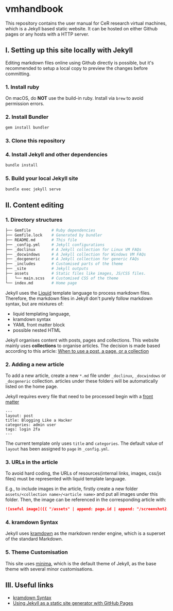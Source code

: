 # vmhandbook

This repository contains the user manual for CeR research virtual machines, which is a Jekyll based static website. It can be hosted on either Github pages or any hosts with a HTTP server.

## I. Setting up this site locally with Jekyll

Editing markdown files online using Github directly is possible, but it's recommended to setup a local copy to preview the changes before committing. 

### 1. Install ruby

On macOS, do **NOT** use the build-in ruby. Install via `brew` to avoid permission errors.

### 2. Install Bundler

```bash
gem install bundler
```

### 3. Clone this repository

### 4. Install Jekyll and other dependencies

```bash
bundle install
```

### 5. Build your local Jekyll site

```bash
bundle exec jekyll serve
```

## II. Content editing

### 1. Directory structures

```bash
├── Gemfile         # Ruby dependencies
├── Gemfile.lock    # Generated by bundler
├── README.md       # This file
├── _config.yml     # Jekyll configurations
├── _doclinux       # A Jekyll collection for Linux VM FAQs
├── _docwindows     # A Jekyll collection for Windows VM FAQs
├── _docgeneric     # A Jekyll collection for generic FAQs
├── _includes       # Customised parts of the theme 
├── _site           # Jekyll outputs
├── assets          # Static files like images, JS/CSS files.
│   └── main.scss   # Customised CSS of the theme
└── index.md        # Home page
```

Jekyll uses the [Liquid](https://shopify.github.io/liquid/) template language to process markdown files. Therefore, the markdown files in Jekyll don't purely follow markdown syntax, but are mixtures of:
- liquid templating language, 
- kramdown syntax
- YAML front matter block
- possible nested HTML

Jekyll organises content with posts, pages and collections. This website mainly uses **collections** to organise articles. The decision is made based according to this article: [When to use a post, a page, or a collection](https://ben.balter.com/2015/02/20/jekyll-collections/#when-to-use-a-post-a-page-or-a-collection)


### 2. Adding a new article

To add a new article, create a new `*.md` file under `_doclinux`, `_docwindows` or `_docgeneric` collection. articles under these folders will be automatically listed on the home page.

Jekyll requires every file that need to be processed begin with a [front matter](https://jekyllrb.com/docs/frontmatter/)

```
---
layout: post
title: Blogging Like a Hacker
categories: admin user
tags: login 2fa
---
```

The current template only uses `title` and `categories`. The default value of `layout` has been assigned to `page` in `_config.yml`.

### 3. URLs in the article

To avoid hard coding, the URLs of resources(internal links, images, css/js files) must be represented with liquid template language. 

E.g., to include images in the article, firstly create a new folder `assets/<collection name>/<article name>` and put all images under this folder. Then, the image can be referenced in the corresponding article with:

```markdown
![useful image]({{ "/assets" | append: page.id | append: "/screenshot2.png" | absolute_url }})
```


### 4. kramdown Syntax

Jekyll uses [kramdown](https://kramdown.gettalong.org) as the markdown render engine, which is a superset of the standard Markdown.

### 5. Theme Customisation

This site uses [minima](https://github.com/jekyll/minima), which is the default theme of Jekyll, as the base theme with several minor customisations.

## III. Useful links

- [kramdown Syntax](https://kramdown.gettalong.org/syntax.html)
- [Using Jekyll as a static site generator with GitHub Pages](https://help.github.com/articles/using-jekyll-as-a-static-site-generator-with-github-pages/)

